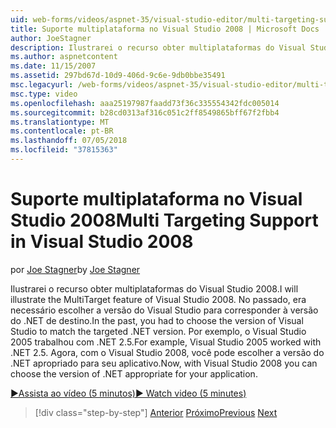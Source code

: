 ```yaml
---
uid: web-forms/videos/aspnet-35/visual-studio-editor/multi-targeting-support-in-visual-studio-2008
title: Suporte multiplataforma no Visual Studio 2008 | Microsoft Docs
author: JoeStagner
description: Ilustrarei o recurso obter multiplataformas do Visual Studio 2008. No passado, era necessário escolher a versão do Visual Studio para coincidir com o destino versi .NET...
ms.author: aspnetcontent
ms.date: 11/15/2007
ms.assetid: 297bd67d-10d9-406d-9c6e-9db0bbe35491
msc.legacyurl: /web-forms/videos/aspnet-35/visual-studio-editor/multi-targeting-support-in-visual-studio-2008
msc.type: video
ms.openlocfilehash: aaa25197987faadd73f36c335554342fdc005014
ms.sourcegitcommit: b28cd0313af316c051c2ff8549865bff67f2fbb4
ms.translationtype: MT
ms.contentlocale: pt-BR
ms.lasthandoff: 07/05/2018
ms.locfileid: "37815363"
---
```

<a name="multi-targeting-support-in-visual-studio-2008"></a><span data-ttu-id="6b73f-104">Suporte multiplataforma no Visual Studio 2008</span><span class="sxs-lookup"><span data-stu-id="6b73f-104">Multi Targeting Support in Visual Studio 2008</span></span>
====================
<span data-ttu-id="6b73f-105">por [Joe Stagner](https://github.com/JoeStagner)</span><span class="sxs-lookup"><span data-stu-id="6b73f-105">by [Joe Stagner](https://github.com/JoeStagner)</span></span>

<span data-ttu-id="6b73f-106">Ilustrarei o recurso obter multiplataformas do Visual Studio 2008.</span><span class="sxs-lookup"><span data-stu-id="6b73f-106">I will illustrate the MultiTarget feature of Visual Studio 2008.</span></span> <span data-ttu-id="6b73f-107">No passado, era necessário escolher a versão do Visual Studio para corresponder à versão do .NET de destino.</span><span class="sxs-lookup"><span data-stu-id="6b73f-107">In the past, you had to choose the version of Visual Studio to match the targeted .NET version.</span></span> <span data-ttu-id="6b73f-108">Por exemplo, o Visual Studio 2005 trabalhou com .NET 2.5.</span><span class="sxs-lookup"><span data-stu-id="6b73f-108">For example, Visual Studio 2005 worked with .NET 2.5.</span></span> <span data-ttu-id="6b73f-109">Agora, com o Visual Studio 2008, você pode escolher a versão do .NET apropriado para seu aplicativo.</span><span class="sxs-lookup"><span data-stu-id="6b73f-109">Now, with Visual Studio 2008 you can choose the version of .NET appropriate for your application.</span></span>

[<span data-ttu-id="6b73f-110">&#9654;Assista ao vídeo (5 minutos)</span><span class="sxs-lookup"><span data-stu-id="6b73f-110">&#9654; Watch video (5 minutes)</span></span>](https://channel9.msdn.com/Blogs/ASP-NET-Site-Videos/multi-targeting-support-in-visual-studio-2008)

> [!div class="step-by-step"]
> <span data-ttu-id="6b73f-111">[Anterior](javascript-debugging-in-visual-studio-2008.md)
> [Próximo](intellisense-for-jscript-and-aspnet-ajax.md)</span><span class="sxs-lookup"><span data-stu-id="6b73f-111">[Previous](javascript-debugging-in-visual-studio-2008.md)
[Next](intellisense-for-jscript-and-aspnet-ajax.md)</span></span>
